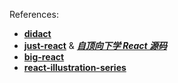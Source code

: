 References:

- [**didact**](https://github.com/pomber/didact)
- [**just-react**](https://github.com/BetaSu/just-react) & [***自顶向下学 React 源码***](https://ke.segmentfault.com/course/1650000023864436)
- [**big-react**](https://github.com/BetaSu/big-react)
- [**react-illustration-series**](https://github.com/7kms/react-illustration-series)
